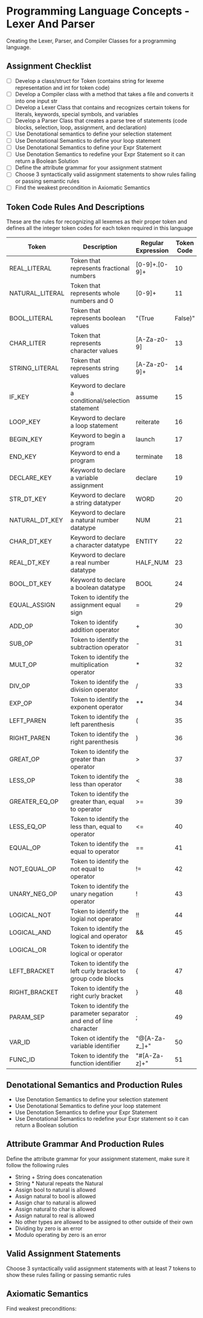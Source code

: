 # Programming Language Concepts - Lexer And Parser
Creating the Lexer, Parser, and Compiler Classes for a programming language.

## Assignment Checklist
- [ ] Develop a class/struct for Token (contains string for lexeme representation and int for token code)
- [ ] Develop a Compiler class with a method that takes a file and converts it into one input str
- [ ] Develop a Lexer Class that contains and recognizes certain tokens for literals, keywords, special symbols, and variables
- [ ] Develop a Parser Class that creates a parse tree of statements (code blocks, selection, loop, assignment, and declaration)
- [ ] Use Denotational semantics to define your selection statement
- [ ] Use Denotational Semantics to define your loop statement
- [ ] Use Denotational Semantics to define your Expr Statement
- [ ] Use Denotation Semantics to redefine your Expr Statement so it can return a Boolean Solution
- [ ] Define the attribute grammar for your assignment statment
- [ ] Choose 3 syntactically valid assignment statements to show rules failing or passing semantic rules
- [ ] Find the weakest precondition in Axiomatic Semantics

## Token Code Rules And Descriptions
These are the rules for recognizing all lexemes as their proper token and defines all the integer token codes for each token required in this language

| Token | Description | Regular Expression | Token Code |
|   --- |     ---     |       ---          |     ---    |
| REAL_LITERAL | Token that represents fractional numbers | [0-9]+.[0-9]+ | 10 |
| NATURAL_LITERAL | Token that represents whole numbers and 0 | [0-9]+ | 11 |
| BOOL_LITERAL | Token that represents boolean values | "(True|False)" | 12 |
| CHAR_LITER | Token that represents character values | [A-Za-z0-9] | 13 |
| STRING_LITERAL | Token that represents string values | [A-Za-z0-9]+ | 14 |
| IF_KEY | Keyword to declare a conditional/selection statement | assume | 15 |
| LOOP_KEY | Keyword to declare a loop statement | reiterate | 16 |
| BEGIN_KEY | Keyword to begin a program | launch | 17 |
| END_KEY | Keyword to end a program | terminate | 18 |
| DECLARE_KEY | Keyword to declare a variable assignment | declare | 19 |
| STR_DT_KEY | Keyword to declare a string datatyper | WORD | 20 |
| NATURAL_DT_KEY | Keyword to declare a natural number datatype | NUM | 21 |
| CHAR_DT_KEY | Keyword to declare a character datatype | ENTITY | 22 |
| REAL_DT_KEY | Keyword to declare a real number datatype | HALF_NUM | 23 |
| BOOL_DT_KEY | Keyword to declare a boolean datatype | BOOL | 24 |
| EQUAL_ASSIGN | Token to identify the assignment equal sign | = | 29 |
| ADD_OP | Token to identify addition operator | + | 30 |
| SUB_OP | Token to identify the subtraction operator | - | 31 |
| MULT_OP | Token to identify the multiplication operator | * | 32 |
| DIV_OP | Token to identify the division operator | / | 33 |
| EXP_OP | Token to identify the exponent operator | ** | 34 |
| LEFT_PAREN | Token to identify the left parenthesis | ( | 35 |
| RIGHT_PAREN | Token to identify the right parenthesis | ) | 36 | 
| GREAT_OP | Token to identify the greater than operator | > | 37 |
| LESS_OP | Token to identify the less than operator | < | 38 |
| GREATER_EQ_OP | Token to identify the greater than, equal to operator | >= | 39 | 
| LESS_EQ_OP | Token to identify the less than, equal to operator | <= | 40 |
| EQUAL_OP | Token to identify the equal to operator | == | 41 |
| NOT_EQUAL_OP | Token to identify the not equal to operator | != | 42 |
| UNARY_NEG_OP | Token to identify the unary negation operator | ! | 43 |
| LOGICAL_NOT | Token to identify the logial not operator | !! | 44 |
| LOGICAL_AND | Token to identify the logical and operator | && | 45 | 
| LOGICAL_OR | Token to identify the logical or operator | || | 46 | 
| LEFT_BRACKET | Token to identify the left curly bracket to group code blocks | { | 47 |
| RIGHT_BRACKET | Token to identify the right curly bracket | } | 48 |
| PARAM_SEP | Token to identify the parameter separator and end of line character | ; | 49 |
| VAR_ID| Token ot identify the variable identifier | "@[A-Za-z_]+" | 50 |
| FUNC_ID | Token to identify the function identifier | "#[A-Za-z]+" | 51 |

## Denotational Semantics and Production Rules
- Use Denotation Semantics to define your selection statement
- Use Denotational Semantics to define your loop statement
- Use Denotation Semantics to define your Expr Statement
- Use Denotational Semantics to redefine your Expr statement so it can return a Boolean solution

## Attribute Grammar And Production Rules
Define the attribute grammar for your assignment statement, make sure it follow the following rules
- String + String does concatenation
- String * Natural repeats the Natural
- Assign bool to natural is allowed
- Assign natural to bool is allowed
- Assign char to natural is allowed
- Assign natural to char is allowed
- Assign natural to real is allowed 
- No other types are allowed to be assigned to other outside of their own
- Dividing by zero is an error
- Modulo operating by zero is an error

## Valid Assignment Statements
Choose 3 syntactically valid assignment statements with at least 7 tokens to show these rules failing or passing semantic rules

## Axiomatic Semantics
Find weakest preconditions: 

